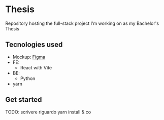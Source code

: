 # Thesis

Repository hosting the full-stack project I'm working on as my Bachelor's Thesis

## Tecnologies used

- Mockup: [Figma](https://www.figma.com/design/E2oxlgq3FVQRVGZg5toH1E/Tesi)
- FE:
    - React with Vite
- BE:
    - Python
- yarn

## Get started
TODO: scrivere riguardo yarn install & co
